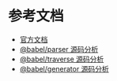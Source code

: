# 参考文档

- [官方文档](https://www.babeljs.cn/)
- [@babel/parser 源码分析](https://zhuanlan.zhihu.com/p/595766251)
- [@babel/traverse 源码分析](https://zhuanlan.zhihu.com/p/597534030)
- [@babel/generator 源码分析](https://zhuanlan.zhihu.com/p/597534030)
